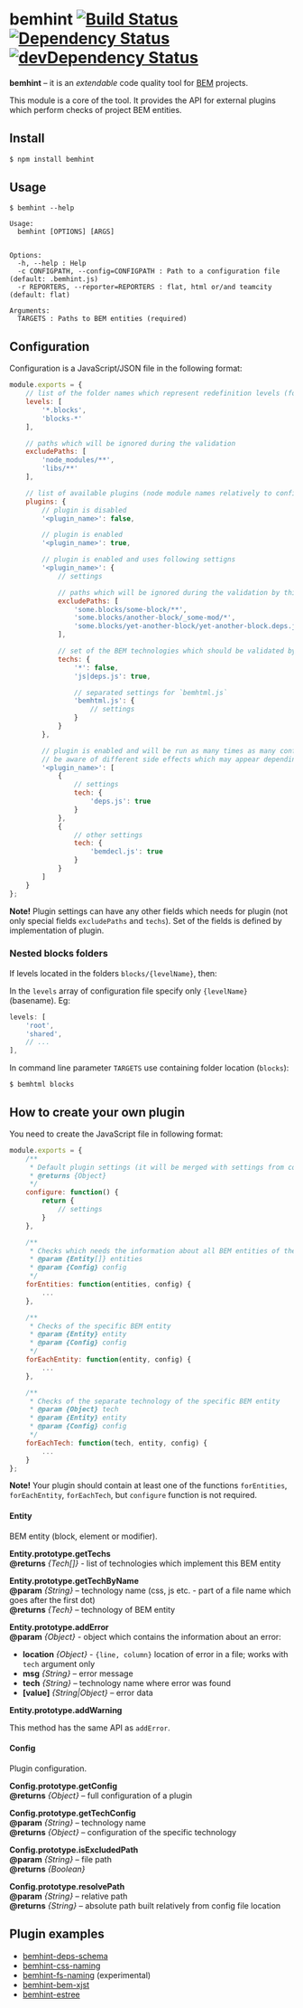 # bemhint [![Build Status](https://travis-ci.org/bemhint/bemhint.svg)](https://travis-ci.org/bemhint/bemhint) [![Dependency Status](https://david-dm.org/bemhint/bemhint.svg)](https://david-dm.org/bemhint/bemhint) [![devDependency Status](https://david-dm.org/bemhint/bemhint/dev-status.svg)](https://david-dm.org/bemhint/bemhint#info=devDependencies)

**bemhint** – it is an *extendable* code quality tool for [BEM](https://en.bem.info) projects.

This module is a core of the tool. It provides the API for external plugins which perform checks of project BEM entities.

## Install

```bash
$ npm install bemhint
```

## Usage

```
$ bemhint --help

Usage:
  bemhint [OPTIONS] [ARGS]


Options:
  -h, --help : Help
  -c CONFIGPATH, --config=CONFIGPATH : Path to a configuration file (default: .bemhint.js)
  -r REPORTERS, --reporter=REPORTERS : flat, html or/and teamcity (default: flat)

Arguments:
  TARGETS : Paths to BEM entities (required)
```

## Configuration

Configuration is a JavaScript/JSON file in the following format:

```js
module.exports = {
    // list of the folder names which represent redefinition levels (folders with blocks)
    levels: [
        '*.blocks',
        'blocks-*'
    ],

    // paths which will be ignored during the validation
    excludePaths: [
        'node_modules/**',
        'libs/**'
    ],

    // list of available plugins (node module names relatively to config file path)
    plugins: {
        // plugin is disabled
        '<plugin_name>': false,

        // plugin is enabled
        '<plugin_name>': true,

        // plugin is enabled and uses following settigns
        '<plugin_name>': {
            // settings

            // paths which will be ignored during the validation by this plugin
            excludePaths: [
                'some.blocks/some-block/**',
                'some.blocks/another-block/_some-mod/*',
                'some.blocks/yet-another-block/yet-another-block.deps.js'
            ],

            // set of the BEM technologies which should be validated by this plugin
            techs: {
                '*': false,
                'js|deps.js': true,

                // separated settings for `bemhtml.js`
                'bemhtml.js': {
                    // settings
                }
            }
        },

        // plugin is enabled and will be run as many times as many configurations have been specified;
        // be aware of different side effects which may appear depending on a plugin implementation
        '<plugin_name>': [
            {
                // settings
                tech: {
                    'deps.js': true
                }
            },
            {
                // other settings
                tech: {
                    'bemdecl.js': true
                }
            }
        ]
    }
};
```

**Note!** Plugin settings can have any other fields which needs for plugin (not only special fields `excludePaths` and `techs`). Set of the fields is defined by implementation of plugin.

### Nested blocks folders

If levels located in the folders `blocks/{levelName}`, then:

In the `levels` array of configuration file specify only `{levelName}` (basename). Eg:
```js
levels: [
    'root',
    'shared',
    // ...
],
```
In command line parameter `TARGETS` use containing folder location (`blocks`):
```shell
$ bemhtml blocks
```

## How to create your own plugin

You need to create the JavaScript file in following format:

```js
module.exports = {
    /**
     * Default plugin settings (it will be merged with settings from configuration file)
     * @returns {Object}
     */
    configure: function() {
        return {
            // settings
        }
    },

    /**
     * Checks which needs the information about all BEM entities of the project
     * @param {Entity[]} entities
     * @param {Config} config
     */
    forEntities: function(entities, config) {
        ...
    },

    /**
     * Checks of the specific BEM entity
     * @param {Entity} entity
     * @param {Config} config
     */
    forEachEntity: function(entity, config) {
        ...
    },

    /**
     * Checks of the separate technology of the specific BEM entity
     * @param {Object} tech
     * @param {Entity} entity
     * @param {Config} config
     */
    forEachTech: function(tech, entity, config) {
        ...
    }
};
```

**Note!** Your plugin should contain at least one of the functions `forEntities`, `forEachEntity`, `forEachTech`, but `configure` function is not required.

#### Entity

BEM entity (block, element or modifier).

**Entity.prototype.getTechs**<br>
**@returns** *{Tech[]}* - list of technologies which implement this BEM entity

**Entity.prototype.getTechByName**<br>
**@param** *{String}* – technology name (css, js etc. - part of a file name which goes after the first dot)<br>
**@returns** *{Tech}* – technology of BEM entity

**Entity.prototype.addError**<br>
**@param** *{Object}* - object which contains the information about an error:
 * **location** *{Object}* - `{line, column}` location of error in a file; works with `tech` argument only
 * **msg** *{String}* – error message
 * **tech** *{String}* – technology name where error was found
 * **[value]** *{String|Object}* – error data

**Entity.prototype.addWarning**<br>

This method has the same API as `addError`.

#### Config

Plugin configuration.

**Config.prototype.getConfig**<br>
**@returns** *{Object}* – full configuration of a plugin

**Config.prototype.getTechConfig**<br>
**@param** *{String}* – technology name<br>
**@returns** *{Object}* – configuration of the specific technology

**Config.prototype.isExcludedPath**<br>
**@param** *{String}* – file path<br>
**@returns** *{Boolean}*

**Config.prototype.resolvePath**<br>
**@param** *{String}* – relative path<br>
**@returns** *{String}* – absolute path built relatively from config file location

## Plugin examples

* [bemhint-deps-schema](https://github.com/bemhint/bemhint-deps-schema)
* [bemhint-css-naming](https://github.com/bemhint/bemhint-css-naming)
* [bemhint-fs-naming](https://github.com/bemhint/bemhint-fs-naming) (experimental)
* [bemhint-bem-xjst](https://github.com/bemhint/bemhint-bem-xjst)
* [bemhint-estree](https://github.com/bemhint/bemhint-estree)
